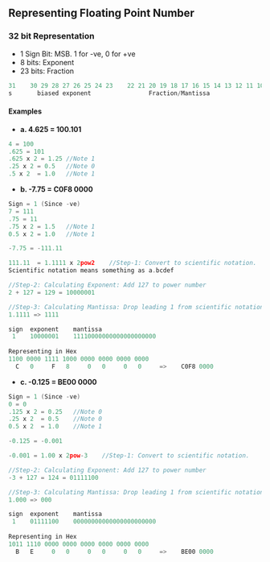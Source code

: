 ## Representing Floating Point Number
### 32 bit Representation
  - 1 Sign Bit: MSB. 1 for -ve, 0 for +ve
  - 8 bits: Exponent
  - 23 bits: Fraction
```c
31    30 29 28 27 26 25 24 23    22 21 20 19 18 17 16 15 14 13 12 11 10 9 8 7 6 5 4 3 2 1 0
s       biased exponent                Fraction/Mantissa
```
#### Examples
- **a. 4.625 = 100.101**
```c
4 = 100
.625 = 101
.625 x 2 = 1.25 //Note 1
.25 x 2 = 0.5   //Note 0
.5 x 2  = 1.0   //Note 1
```
- **b. -7.75 = C0F8 0000**
```c
Sign = 1 (Since -ve)
7 = 111
.75 = 11
.75 x 2 = 1.5   //Note 1
0.5 x 2 = 1.0   //Note 1

-7.75 = -111.11

111.11  = 1.1111 x 2pow2    //Step-1: Convert to scientific notation.
Scientific notation means something as a.bcdef 

//Step-2: Calculating Exponent: Add 127 to power number
2 + 127 = 129 = 10000001

//Step-3: Calculating Mantissa: Drop leading 1 from scientific notation
1.1111 => 1111

sign  exponent    mantissa
 1    10000001    11110000000000000000000
 
Representing in Hex
1100 0000 1111 1000 0000 0000 0000 0000
  C   0     F   8     0   0     0   0     =>    C0F8 0000
```
- **c. -0.125 = BE00 0000**
```c
Sign = 1 (Since -ve)
0 = 0
.125 x 2 = 0.25   //Note 0
.25 x 2  = 0.5    //Note 0
0.5 x 2  = 1.0    //Note 1

-0.125 = -0.001

-0.001 = 1.00 x 2pow-3    //Step-1: Convert to scientific notation.

//Step-2: Calculating Exponent: Add 127 to power number
-3 + 127 = 124 = 01111100

//Step-3: Calculating Mantissa: Drop leading 1 from scientific notation
1.000 => 000

sign  exponent    mantissa
 1    01111100    00000000000000000000000
 
Representing in Hex
1011 1110 0000 0000 0000 0000 0000 0000
  B   E     0   0     0   0     0   0     =>    BE00 0000
```
